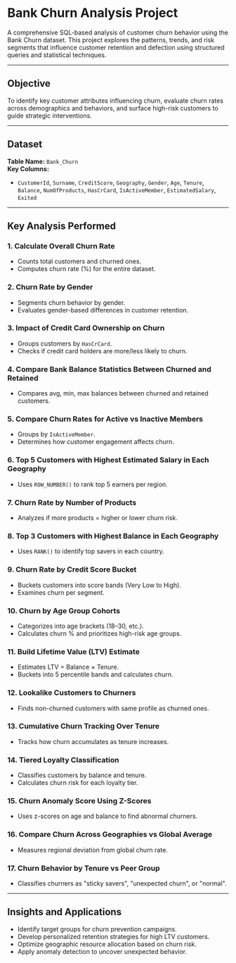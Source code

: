 # Bank Churn Analysis Project

A comprehensive SQL-based analysis of customer churn behavior using the Bank Churn dataset. This project explores the patterns, trends, and risk segments that influence customer retention and defection using structured queries and statistical techniques.

---

## Objective

To identify key customer attributes influencing churn, evaluate churn rates across demographics and behaviors, and surface high-risk customers to guide strategic interventions.

---

##  Dataset

**Table Name:** `Bank_Churn`  
**Key Columns:**  
- `CustomerId`, `Surname`, `CreditScore`, `Geography`, `Gender`, `Age`, `Tenure`, `Balance`, `NumOfProducts`, `HasCrCard`, `IsActiveMember`, `EstimatedSalary`, `Exited`

---

## Key Analysis Performed

### 1. **Calculate Overall Churn Rate**
- Counts total customers and churned ones.
- Computes churn rate (%) for the entire dataset.

### 2. **Churn Rate by Gender**
- Segments churn behavior by gender.
- Evaluates gender-based differences in customer retention.

### 3. **Impact of Credit Card Ownership on Churn**
- Groups customers by `HasCrCard`.
- Checks if credit card holders are more/less likely to churn.

### 4. **Compare Bank Balance Statistics Between Churned and Retained**
- Compares avg, min, max balances between churned and retained customers.

### 5. **Compare Churn Rates for Active vs Inactive Members**
- Groups by `IsActiveMember`.
- Determines how customer engagement affects churn.

### 6. **Top 5 Customers with Highest Estimated Salary in Each Geography**
- Uses `ROW_NUMBER()` to rank top 5 earners per region.

### 7. **Churn Rate by Number of Products**
- Analyzes if more products = higher or lower churn risk.

### 8. **Top 3 Customers with Highest Balance in Each Geography**
- Uses `RANK()` to identify top savers in each country.

### 9. **Churn Rate by Credit Score Bucket**
- Buckets customers into score bands (Very Low to High).
- Examines churn per segment.

### 10. **Churn by Age Group Cohorts**
- Categorizes into age brackets (18–30, etc.).
- Calculates churn % and prioritizes high-risk age groups.

### 11. **Build Lifetime Value (LTV) Estimate**
- Estimates LTV = Balance × Tenure.
- Buckets into 5 percentile bands and calculates churn.

### 12. **Lookalike Customers to Churners**
- Finds non-churned customers with same profile as churned ones.

### 13. **Cumulative Churn Tracking Over Tenure**
- Tracks how churn accumulates as tenure increases.

### 14. **Tiered Loyalty Classification**
- Classifies customers by balance and tenure.
- Calculates churn risk for each loyalty tier.

### 15. **Churn Anomaly Score Using Z-Scores**
- Uses z-scores on age and balance to find abnormal churners.

### 16. **Compare Churn Across Geographies vs Global Average**
- Measures regional deviation from global churn rate.

### 17. **Churn Behavior by Tenure vs Peer Group**
- Classifies churners as "sticky savers", "unexpected churn", or "normal".

---

## Insights and Applications

- Identify target groups for churn prevention campaigns.
- Develop personalized retention strategies for high LTV customers.
- Optimize geographic resource allocation based on churn risk.
- Apply anomaly detection to uncover unexpected behavior.

